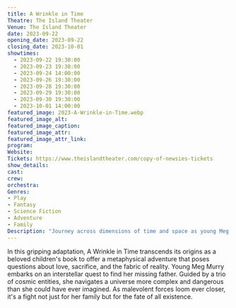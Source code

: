 ```yaml
---
title: A Wrinkle in Time
Theatre: The Island Theater
Venue: The Island Theater
date: 2023-09-22
opening_date: 2023-09-22
closing_date: 2023-10-01
showtimes:
  - 2023-09-22 19:30:00
  - 2023-09-23 19:30:00
  - 2023-09-24 14:00:00
  - 2023-09-26 19:30:00
  - 2023-09-28 19:30:00
  - 2023-09-29 19:30:00
  - 2023-09-30 19:30:00
  - 2023-10-01 14:00:00
featured_image: 2023-A-Wrinkle-in-Time.webp
featured_image_alt: 
featured_image_caption: 
featured_image_attr: 
featured_image_attr_link: 
program:
Website: 
Tickets: https://www.theislandtheater.com/copy-of-newsies-tickets
show_details: 
cast:
crew:
orchestra:
Genres:
- Play
- Fantasy
- Science Fiction
- Adventure
- Family
Description: "Journey across dimensions of time and space as young Meg Murry seeks her missing father. Through a labyrinth of cosmic puzzles and enigmatic beings, Meg's quest becomes a race against malevolent forces that threaten to consume the universe itself."
---
```

In this gripping adaptation, A Wrinkle in Time transcends its origins as a beloved children's book to offer a metaphysical adventure that poses questions about love, sacrifice, and the fabric of reality. Young Meg Murry embarks on an interstellar quest to find her missing father. Guided by a trio of cosmic entities, she navigates a universe more complex and dangerous than she could have ever imagined. As malevolent forces loom ever closer, it's a fight not just for her family but for the fate of all existence.